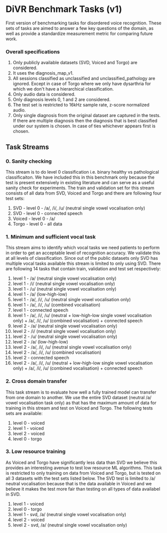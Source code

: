 # DiVR Benchmark Tasks (v1)

First version of benchmarking tasks for disordered voice recognition. These sets of tasks are aimed to answer a few key questions of the domain, as well as provide a standardize measurement metric for comparing future work.

### Overall specifications

1. Only publicly available datasets (SVD, Voiced and Torgo) are considered.
2. It uses the diagnosis_map_v1.
3. All sessions classified as unclassified and unclassified_pathology are ignored. Except in case of Torgo where we only have dysarthria for which we don't have a hierarchical classification.
4. Only audio data is considered.
5. Only diagnosis levels 0, 1 and 2 are considered.
6. The test set is restricted to 16kHz sample rate, z-score normalized audio.
7. Only single diagnosis from the original dataset are captured in the tests. If there are multiple diagnosis then the diagnosis that is best classified under our system is chosen. In case of ties whichever appears first is chosen.

## Task Streams

### 0. Sanity checking

This stream is to do level 0 classification i.e. binary healthy vs pathological classificaiton. We have included this in this benchmark only because the test is present extensively in existing literature and can serve as a useful sanity check for experiments. The train and validation set for this stream consists of all data from SVD, Voiced and Torgo and there are following four test sets:

1. SVD - level 0 - /a/, /i/, /u/ (neutral single vowel vocalisation only)
2. SVD - level 0 - connected speech
3. Voiced - level 0 - /a/
4. Torgo - level 0 - all data

### 1. Minimum and sufficient vocal task

This stream aims to identify which vocal tasks we need patients to perform in order to get an acceptable level of recognition accuracy. We validate this at all levels of classification. Since out of the public datasets only SVD has multiple vocal tasks available this stream is limited to only using SVD. There are following 14 tasks that contain train, validation and test set respectively:

1. level 1 - /a/ (neutral single vowel vocalisation only)
2. level 1 - /i/ (neutral single vowel vocalisation only)
3. level 1 - /u/ (neutral single vowel vocalisation only)
4. level 1 - /a/ (low-high-low)
5. level 1 - /a/, /i/, /u/ (neutral single vowel vocalisation only)
6. level 1 - /a/, /i/, /u/ (combined vocalisation)
7. level 1 - connected speech
8. level 1 - /a/, /i/, /u/ (neutral + low-high-low single vowel vocalisation only) + /a/, /i/, /u/ (combined vocalisation) + connected speech
9. level 2 - /a/ (neutral single vowel vocalisation only)
10. level 2 - /i/ (neutral single vowel vocalisation only)
11. level 2 - /u/ (neutral single vowel vocalisation only)
12. level 2 - /a/ (low-high-low)
13. level 2 - /a/, /i/, /u/ (neutral single vowel vocalisation only)
14. level 2 - /a/, /i/, /u/ (combined vocalisation)
15. level 2 - connected speech
16. level 2 - /a/, /i/, /u/ (neutral + low-high-low single vowel vocalisation only) + /a/, /i/, /u/ (combined vocalisation) + connected speech

### 2. Cross domain transfer

This task stream is to evaluate how well a fully trained model can transfer from one domain to another. We use the entire SVD dataset (neutral /a/ vowel vocalisation task only) as that has the maximum amount of data for training in this stream and test on Voiced and Torgo. The following tests sets are available:

1. level 0 - voiced
2. level 1 - voiced
3. level 2 - voiced
4. level 0 - torgo

### 3. Low resource training

As Voiced and Torgo have significantly less data than SVD we believe this provides an interesting avenue to test low resource ML algorithms. This task is restricted to only training on data from Voiced and Torgo, but is tested on all 3 datasets with the test sets listed below. The SVD test is limited to /a/ neutral vocalisation because that is the data available in Voiced and we believe it makes the test more fair than testing on all types of data availabel in SVD.

1. level 1 - voiced
2. level 0 - torgo
3. level 1 - svd, /a/ (neutral single vowel vocalisation only)
4. level 2 - voiced
5. level 2 - svd, /a/ (neutral single vowel vocalisation only)
